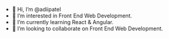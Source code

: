 - 👋 Hi, I’m @adiipatel
- 👀 I’m interested in Front End Web Development.
- 🌱 I’m currently learning React & Angular.
- 💞️ I’m looking to collaborate on Front End Web Development.

<!---
adiipatel/adiipatel is a ✨ special ✨ repository because its `README.md` (this file) appears on your GitHub profile.
You can click the Preview link to take a look at your changes.
--->

